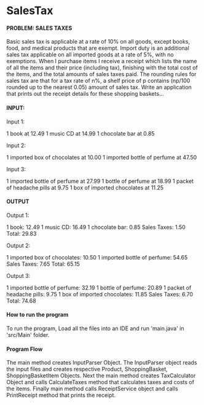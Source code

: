 # SalesTax

#### PROBLEM: SALES TAXES

Basic sales tax is applicable at a rate of 10% on all goods, except books, food, and medical products that are exempt.
Import duty is an additional sales tax applicable on all imported goods at a rate of 5%, with no exemptions. When I purchase items I receive a receipt which lists the name of all the items and their price (including tax),
finishing with the total cost of the items, and the total amounts of sales taxes paid.
The rounding rules for sales tax are that for a tax rate of n%, a shelf price of p contains (np/100 rounded up to the nearest 0.05) amount of sales tax.
Write an application that prints out the receipt details for these shopping baskets...

#### INPUT:

Input 1:

1 book at 12.49
1 music CD at 14.99
1 chocolate bar at 0.85

Input 2:

1 imported box of chocolates at 10.00
1 imported bottle of perfume at 47.50

Input 3:

1 imported bottle of perfume at 27.99
1 bottle of perfume at 18.99
1 packet of headache pills at 9.75
1 box of imported chocolates at 11.25

#### OUTPUT

Output 1:

1 book: 12.49
1 music CD: 16.49
1 chocolate bar: 0.85
Sales Taxes: 1.50
Total: 29.83

Output 2:

1 imported box of chocolates: 10.50
1 imported bottle of perfume: 54.65
Sales Taxes: 7.65
Total: 65.15

Output 3:

1 imported bottle of perfume: 32.19
1 bottle of perfume: 20.89
1 packet of headache pills: 9.75
1 box of imported chocolates: 11.85
Sales Taxes: 6.70
Total: 74.68

#### How to run the program
To run the program, Load all the files into an IDE and run 'main.java' in 'src/Main' folder.

#### Program Flow

The main method creates InputParser Object. The InputParser object reads the input files and creates respective Product, ShoppingBasket, ShoppingBasketItem Objects.
Next the main method creates TaxCalculator Object and calls CalculateTaxes method that calculates taxes and costs of the items.
Finally main method calls ReceiptService object and calls PrintReceipt method that prints the receipt.
